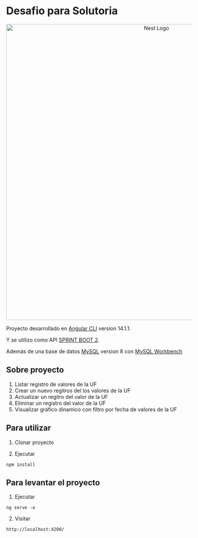 # Desafio para Solutoria
<p align="center">
  <a href="https://www.solutoria.cl/" target="blank"><img src="https://www.solutoria.cl/images/TecnologiaSinExcusa_fix.webp" width="800" alt="Nest Logo" /></a>
</p>

Proyecto desarrollado en [Angular CLI](https://github.com/angular/angular-cli) version 14.1.1.

Y se utilizo como API [SPRINT BOOT 2](https://spring.io/projects/spring-boot).

Además de una base de datos [MySQL](https://www.mysql.com/) version 8 con [MySQL Workbench](https://www.mysql.com/products/workbench/)

## Sobre proyecto
1. Listar registro de valores de la UF
2. Crear un nuevo regitros del los valores de la UF
3. Actualizar un regitro del valor de la UF
4. Eliminar un registro del valor de la UF
5. Visualizar gráfico dinamico con filtro por fecha de valores de la UF

## Para utilizar
1. Clonar proyecto

2. Ejecutar 
```
npm install 
```

## Para levantar el proyecto
1. Ejecutar 
```
ng serve -o
```  
2. Visitar 
```
http://localhost:4200/
```